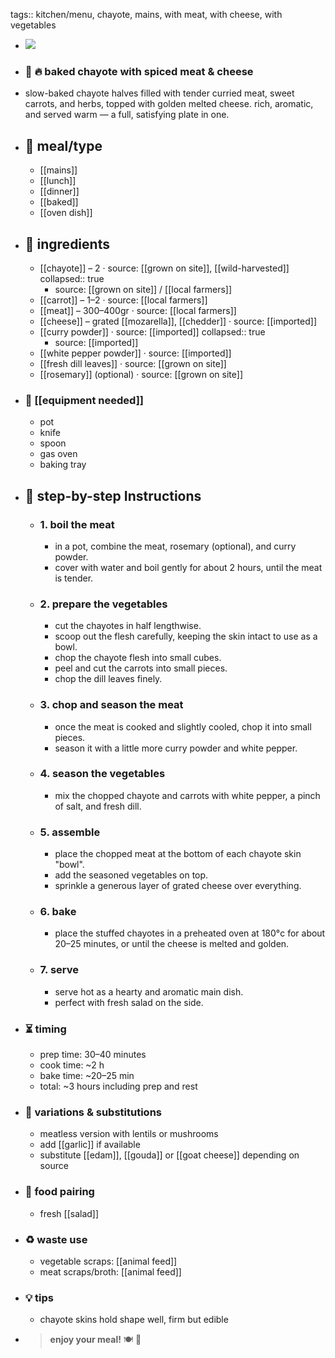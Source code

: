 tags:: kitchen/menu, chayote, mains, with meat, with cheese, with vegetables

- ![](https://peach-geographical-bat-397.mypinata.cloud/ipfs/bafybeiciaj7urvylkbdir2f7pnadkyegkhkc4riu65uvhg3vza7gl3gfn4)
- ### 🧾 🔥 baked chayote with spiced meat & cheese
- slow-baked chayote halves filled with tender curried meat, sweet carrots, and herbs, topped with golden melted cheese. rich, aromatic, and served warm — a full, satisfying plate in one.
- ## 🍴 meal/type
	- [[mains]]
	- [[lunch]]
	- [[dinner]]
	- [[baked]]
	- [[oven dish]]
- ## 🍃 ingredients
	- [[chayote]] – 2 · source: [[grown on site]], [[wild-harvested]]
	  collapsed:: true
		- source: [[grown on site]] / [[local farmers]]
	- [[carrot]] – 1–2 · source: [[local farmers]]
	- [[meat]] – 300–400gr · source: [[local farmers]]
	- [[cheese]] – grated [[mozarella]], [[chedder]] · source: [[imported]]
	- [[curry powder]] · source: [[imported]]
	  collapsed:: true
		- source: [[imported]]
	- [[white pepper powder]] · source: [[imported]]
	- [[fresh dill leaves]] · source: [[grown on site]]
	- [[rosemary]] (optional) · source: [[grown on site]]
- ### 🔧 [[equipment needed]]
	- pot
	- knife
	- spoon
	- gas oven
	- baking tray
- ## 📝 step-by-step Instructions
	- ### 1. boil the meat
		- in a pot, combine the meat, rosemary (optional), and curry powder.
		- cover with water and boil gently for about 2 hours, until the meat is tender.
	- ### 2. prepare the vegetables
		- cut the chayotes in half lengthwise.
		- scoop out the flesh carefully, keeping the skin intact to use as a bowl.
		- chop the chayote flesh into small cubes.
		- peel and cut the carrots into small pieces.
		- chop the dill leaves finely.
	- ### 3. chop and season the meat
		- once the meat is cooked and slightly cooled, chop it into small pieces.
		- season it with a little more curry powder and white pepper.
	- ### 4. season the vegetables
		- mix the chopped chayote and carrots with white pepper, a pinch of salt, and fresh dill.
	- ### 5. assemble
		- place the chopped meat at the bottom of each chayote skin "bowl".
		- add the seasoned vegetables on top.
		- sprinkle a generous layer of grated cheese over everything.
	- ### 6. bake
		- place the stuffed chayotes in a preheated oven at 180°c for about 20–25 minutes, or until the cheese is melted and golden.
	- ### 7. serve
		- serve hot as a hearty and aromatic main dish.
		- perfect with fresh salad on the side.
- ### ⏳ timing
	- prep time: 30–40 minutes
	- cook time: ~2 h
	- bake time: ~20–25 min
	- total: ~3 hours including prep and rest
- ### 🧪 variations & substitutions
	- meatless version with lentils or mushrooms
	- add [[garlic]] if available
	- substitute [[edam]], [[gouda]] or [[goat cheese]] depending on source
- ### 🧭 food pairing
	- fresh [[salad]]
- ### ♻️ waste use
	- vegetable scraps: [[animal feed]]
	- meat scraps/broth: [[animal feed]]
- ### 💡 tips
	- chayote skins hold shape well, firm but edible
- > **enjoy your meal!** 🍽️ 🌿